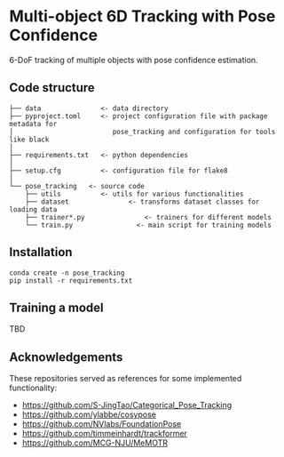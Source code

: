 # Multi-object 6D Tracking with Pose Confidence

6-DoF tracking of multiple objects with pose confidence estimation.

## Code structure

```
├── data               <- data directory
├── pyproject.toml     <- project configuration file with package metadata for 
│                         pose_tracking and configuration for tools like black
│
├── requirements.txt   <- python dependencies
│
├── setup.cfg          <- configuration file for flake8
│
└── pose_tracking   <- source code
    ├── utils          <- utils for various functionalities            
    ├── dataset               <- transforms dataset classes for loading data
    ├── trainer*.py               <- trainers for different models
    └── train.py                <- main script for training models
```

## Installation

```
conda create -n pose_tracking
pip install -r requirements.txt
```

## Training a model

TBD

## Acknowledgements

These repositories served as references for some implemented functionality:

- https://github.com/S-JingTao/Categorical_Pose_Tracking
- https://github.com/ylabbe/cosypose
- https://github.com/NVlabs/FoundationPose
- https://github.com/timmeinhardt/trackformer
- https://github.com/MCG-NJU/MeMOTR